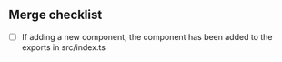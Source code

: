 ## Merge checklist

- [ ] If adding a new component, the component has been added to the exports in src/index.ts
